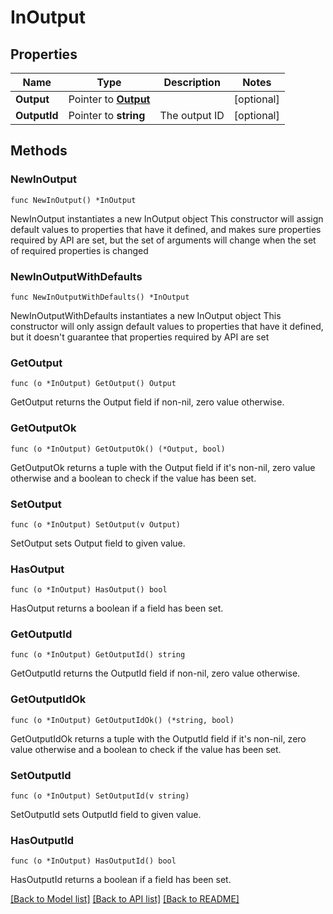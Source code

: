 # InOutput

## Properties

Name | Type | Description | Notes
------------ | ------------- | ------------- | -------------
**Output** | Pointer to [**Output**](Output.md) |  | [optional] 
**OutputId** | Pointer to **string** | The output ID | [optional] 

## Methods

### NewInOutput

`func NewInOutput() *InOutput`

NewInOutput instantiates a new InOutput object
This constructor will assign default values to properties that have it defined,
and makes sure properties required by API are set, but the set of arguments
will change when the set of required properties is changed

### NewInOutputWithDefaults

`func NewInOutputWithDefaults() *InOutput`

NewInOutputWithDefaults instantiates a new InOutput object
This constructor will only assign default values to properties that have it defined,
but it doesn't guarantee that properties required by API are set

### GetOutput

`func (o *InOutput) GetOutput() Output`

GetOutput returns the Output field if non-nil, zero value otherwise.

### GetOutputOk

`func (o *InOutput) GetOutputOk() (*Output, bool)`

GetOutputOk returns a tuple with the Output field if it's non-nil, zero value otherwise
and a boolean to check if the value has been set.

### SetOutput

`func (o *InOutput) SetOutput(v Output)`

SetOutput sets Output field to given value.

### HasOutput

`func (o *InOutput) HasOutput() bool`

HasOutput returns a boolean if a field has been set.

### GetOutputId

`func (o *InOutput) GetOutputId() string`

GetOutputId returns the OutputId field if non-nil, zero value otherwise.

### GetOutputIdOk

`func (o *InOutput) GetOutputIdOk() (*string, bool)`

GetOutputIdOk returns a tuple with the OutputId field if it's non-nil, zero value otherwise
and a boolean to check if the value has been set.

### SetOutputId

`func (o *InOutput) SetOutputId(v string)`

SetOutputId sets OutputId field to given value.

### HasOutputId

`func (o *InOutput) HasOutputId() bool`

HasOutputId returns a boolean if a field has been set.


[[Back to Model list]](../README.md#documentation-for-models) [[Back to API list]](../README.md#documentation-for-api-endpoints) [[Back to README]](../README.md)


